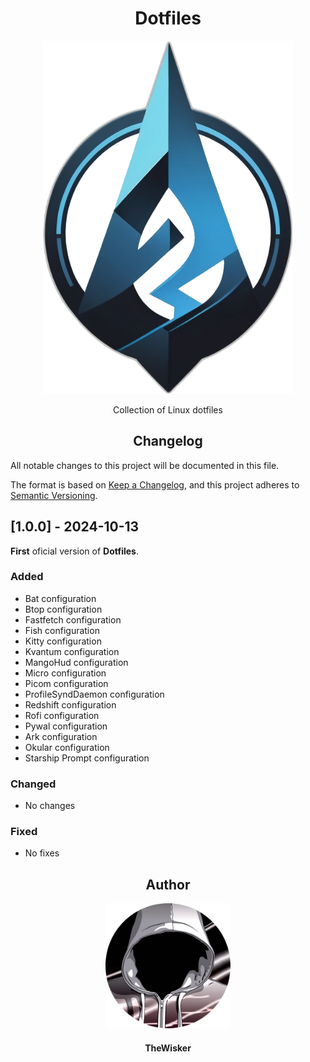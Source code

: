 <h1 align="center">Dotfiles</h1>
<div align="center">
    <a href="https://github.com/TheWisker/Dotfiles">
        <img width="400" src="./assets/logo.png">
    </a>
</div>
<p align="center">Collection of Linux dotfiles</p>

<h2 align="center">Changelog</h2>

All notable changes to this project will be documented in this file.

The format is based on [Keep a Changelog](https://keepachangelog.com/en/1.0.0/),
and this project adheres to [Semantic Versioning](https://semver.org/spec/v2.0.0.html).

## [1.0.0] - 2024-10-13
 
**First** oficial version of **Dotfiles**.
 
### Added

- Bat configuration
- Btop configuration
- Fastfetch configuration
- Fish configuration
- Kitty configuration
- Kvantum configuration
- MangoHud configuration
- Micro configuration
- Picom configuration
- ProfileSyndDaemon configuration
- Redshift configuration
- Rofi configuration
- Pywal configuration
- Ark configuration
- Okular configuration
- Starship Prompt configuration
 
### Changed
- No changes
 
### Fixed
- No fixes

<h2 align="center">Author</h2>
<div align="center">
    <a href="https://github.com/TheWisker">
        <img width="200" height="200" src="./assets/profile.png"></img>
    </a>
</div>
<h4 align="center">TheWisker</h4>